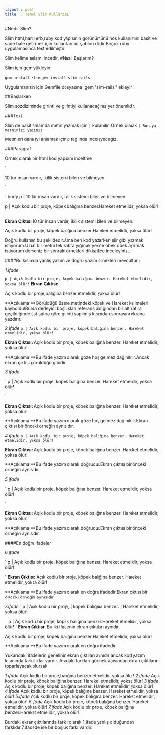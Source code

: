 ```yaml
---
layout : post
title  : Temel Slim Kullanımı
---
```


#Nedir Slim?


Slim html,haml,erb,ruby kod yapısının görünümünü hoş kullanımını basit ve sade
hale getirmek için kullanılan bir şablon dildir.Birçok ruby uygulamasında
test edilmiştir.

Slim kelime anlamı incedir.
#Nasıl Başlarım?

Slim için gem yükleyin:

`gem install slim`
`gem install slim-rails`

Uygulamanızın için Gemfile dosyasına 'gem 'slim-rails'' ekleyin.

##Başlarken

Slim sözdiziminde girinti ve girintiyi kullanacağınız yer önemlidir.

###Text

Slim de basit anlamda metin yazmak için `|` kullanılır.
Örnek olarak `| Buraya metninizi yazınız`


Metinleri daha iyi anlamak için `p` tag ında inceleyeceğiz.

###Paragraf

Örnek olarak bir html kod yapısını inceltme

`<body><p> 10 tür insan vardır, ikilik sistemi bilen ve bilmeyen.
</p></body>`

`
body
  p
    | 10 tür insan vardır, ikilik sistemi bilen ve bilmeyen.

  p
    | Açık kodlu bir proje, köpek balığına benzer.Hareket etmelidir, yoksa ölür!
`

**Ekran Çıktısı**
10 tür insan vardır, ikilik sistemi bilen ve bilmeyen.

Açık kodlu bir proje, köpek balığına benzer.Hareket etmelidir, yoksa ölür!

Doğru kullanım bu şekildedir.Ama ben kod yazarken şiir gibi yazmak istiyorum.Uzun bir metni tek satıra yığmak yerine öbek öbek ayırmak istiyorum derseniz bir sonraki örnekleri dikkatlice inceleyiniz...

####Bu kısımda yanlış yazım ve doğru yazım örnekleri mevcuttur :

*1.ifade*

`
  p
    | Açık kodlu bir proje,
    köpek balığına benzer.
    Hareket etmelidir, yoksa ölür!
`
**Ekran Çıktısı:**

Açık kodlu bir proje,balığına benzer.etmelidir, yoksa ölür!

**Açıklama:**Görüldüğü üzere metindeki köpek ve Hareket kelimeleri kayboldu!Burda derleyici boşlukları referans aldığından bir alt satıra geçildiğinde üst satıra göre girinti yapılmış kısımdan sonrasını ekrana yazdırır.

*2.ifade*
`
  p
    | Açık kodlu bir proje,
                 köpek balığına benzer.
        Hareket etmelidir, yoksa ölür!
`

**Ekran Çıktısı:**
Açık kodlu bir proje, köpek balığına benzer. Hareket etmelidir, yoksa ölür!

**Açıklama:**Bu ifade yazım olarak göze hoş gelmez dağınıktır.Ancak ekran çıktısı görüldüğü gibidir.

*3.ifade*

`
  p
    | Açık kodlu bir proje,
                köpek balığına benzer.
                           Hareket etmelidir, yoksa ölür!

`

**Ekran Çıktısı:**
Açık kodlu bir proje, köpek balığına benzer. Hareket etmelidir, yoksa ölür!

**Açıklama:**Bu ifade yazım olarak göze hoş gelmez dağınıktır.Ekran çıktısı bir önceki örneğin aynısıdır.

*4.ifade*
`
  p
    | Açık kodlu bir proje,
        köpek balığına benzer.
          Hareket etmelidir,
            yoksa ölür!
`

**Ekran Çıktısı:**
Açık kodlu bir proje, köpek balığına benzer. Hareket etmelidir, yoksa ölür!

**Açıklama:**Bu ifade yazım olarak doğrudur.Ekran çıktısı bir önceki örneğin aynısıdır.

*5.ifade*

`
  p
    | Açık kodlu bir proje,
      köpek balığına benzer.
      Hareket etmelidir, yoksa ölür!

`

**Ekran Çıktısı:**
Açık kodlu bir proje, köpek balığına benzer. Hareket etmelidir, yoksa ölür!

**Açıklama:**Bu ifade yazım olarak doğrudur.Ekran çıktısı bir önceki örneğin aynısıdır.

####En doğru ifadeler

*6.ifade*

`
  p
    | Açık kodlu bir proje,
        köpek balığına benzer.
          Hareket etmelidir,
            yoksa ölür!

`
**Ekran Çıktısı:**
Açık kodlu bir proje, köpek balığına benzer. Hareket etmelidir, yoksa ölür!

**Açıklama:**Bu ifade yazım olarak en doğru ifadedir.Ekran çıktısı bir önceki örneğin aynısıdır.

*7.ifade*
`
  p
    | Açık kodlu bir proje,
    | köpek balığına benzer.
    | Hareket etmelidir, yoksa ölür!

`
`
  p
    | Açık kodlu bir proje, köpek balığına benzer.Hareket etmelidir, yoksa ölür!
`
**Ekran Çıktısı:**
Bu iki ifadenin ekran çıktıları aynıdır.

Açık kodlu bir proje, köpek balığına benzer.Hareket etmelidir, yoksa ölür!

**Açıklama:**Bu ifade yazım olarak en doğru ifadedir.


Yukarıdaki ifadelerin genelinin ekran çıktıları aynıdır ancak kod yazım kısmında farklılıklar vardır.
Aradaki farkları görmek açısından ekran çıktılarını toparlayacak olursak

*1.ifade* Açık kodlu bir proje,balığına benzer.etmelidir, yoksa ölür!
*2.ifade* Açık kodlu bir proje, köpek balığına benzer. Hareket etmelidir, yoksa ölür!
*3.ifade* Açık kodlu bir proje, köpek balığına benzer. Hareket etmelidir, yoksa ölür!
*4.ifade* Açık kodlu bir proje, köpek balığına benzer. Hareket etmelidir, yoksa ölür!
*5.ifade* Açık kodlu bir proje, köpek balığına benzer. Hareket etmelidir, yoksa ölür!
*6.ifade* Açık kodlu bir proje, köpek balığına benzer. Hareket etmelidir, yoksa ölür!
*7.ifade* Açık kodlu bir proje, köpek balığına benzer.Hareket etmelidir, yoksa ölür!

Burdaki ekran çıktılarında farklı olarak 1.ifade yanlış olduğundan farklıdır.7.ifadede ise bir boşluk farkı vardır.
